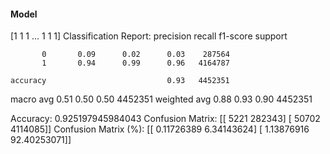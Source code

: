 #### Model
[1 1 1 ... 1 1 1]
Classification Report:
              precision    recall  f1-score   support

           0       0.09      0.02      0.03    287564
           1       0.94      0.99      0.96   4164787

    accuracy                           0.93   4452351
   macro avg       0.51      0.50      0.50   4452351
weighted avg       0.88      0.93      0.90   4452351

Accuracy: 0.925197945984043
Confusion Matrix:
[[   5221  282343]
 [  50702 4114085]]
Confusion Matrix (%):
[[ 0.11726389  6.34143624]
 [ 1.13876916 92.40253071]]
